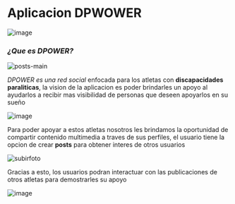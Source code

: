 # **Aplicacion DPWOWER**
![image](https://user-images.githubusercontent.com/106562225/203879805-0bff39af-efcc-41af-97e0-172ea296e10c.png)
### *¿Que es DPOWER?*

![posts-main](https://user-images.githubusercontent.com/106562225/203879696-104aa2f2-5947-4758-a47c-e52ae5750076.png)

*DPOWER es una red social* enfocada para los atletas con **discapacidades paraliticas**, la vision de la aplicacion es poder brindarles un apoyo al ayudarlos a recibir mas visibilidad de personas que deseen apoyarlos en su sueño

![image](https://user-images.githubusercontent.com/106562225/203878512-236b930c-21a5-4534-b1bc-f7838c62368b.png)

Para poder apoyar a estos atletas nosotros les brindamos la oportunidad de compartir contenido multimedia a traves de sus perfiles, el usuario tiene la opcion de crear **posts** para obtener interes de otros usuarios

![subirfoto](https://user-images.githubusercontent.com/106562225/203879517-c855bd2b-2ff1-4d92-8ab5-9cc365d01949.png)

Gracias a esto, los usuarios podran interactuar con las publicaciones de otros atletas para demostrarles su apoyo

![image](https://user-images.githubusercontent.com/106562225/203880247-691782b7-fbeb-4874-9f02-7ae23034ca25.png)
